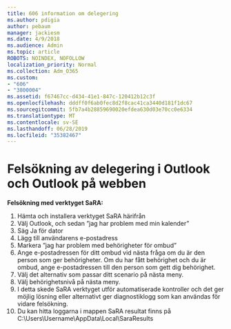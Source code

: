 ```yaml
---
title: 606 information om delegering
ms.author: pdigia
author: pebaum
manager: jackiesm
ms.date: 4/9/2018
ms.audience: Admin
ms.topic: article
ROBOTS: NOINDEX, NOFOLLOW
localization_priority: Normal
ms.collection: Adm_O365
ms.custom:
- "606"
- "3800004"
ms.assetid: f67467cc-d434-41e1-847c-120412b12c3f
ms.openlocfilehash: dddff0f6ab0fec8d2f8cac41ca3440d181f1dc67
ms.sourcegitcommit: 5fb7a4b28859690020efdea630d03e70cc0e6334
ms.translationtype: MT
ms.contentlocale: sv-SE
ms.lasthandoff: 06/28/2019
ms.locfileid: "35382467"
---
```

# <a name="troubleshooting-delegation-in-outlook-and-outlook-on-the-web"></a>Felsökning av delegering i Outlook och Outlook på webben

**Felsökning med verktyget SaRA:**

1. Hämta och installera verktyget SaRA härifrån
1. Välj Outlook, och sedan ”jag har problem med min kalender”
1. Säg Ja för dator
1. Lägg till användarens e-postadress
1. Markera ”jag har problem med behörigheter för ombud”
1. Ange e-postadressen för ditt ombud vid nästa fråga om du är den person som ger behörigheter. Om du har fått behörighet och du är ombud, ange e-postadressen till den person som gett dig behörighet.
1. Välj det alternativ som passar ditt scenario på nästa meny.
1. Välj behörighetsnivå på nästa meny.
1. I detta skede SaRA verktyget utför automatiserade kontroller och det ger möjlig lösning eller alternativt ger diagnostiklogg som kan användas för vidare felsökning.
1. Du kan hitta loggarna i mappen SaRA resultat finns på C:\Users\Username\AppData\Local\SaraResults
